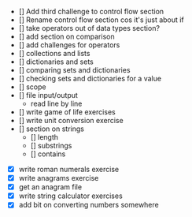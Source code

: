 

- [] Add third challenge to control flow section
- [] Rename control flow section cos it's just about if
- [] take operators out of data types section?
- [] add section on comparison
- [] add challenges for operators
- [] collections and lists
- [] dictionaries and sets
- [] comparing sets and dictionaries
- [] checking sets and dictionaries for a value
- [] scope
- [] file input/output
  - read line by line
- [] write game of life exercises
- [] write unit conversion exercise
- [] section on strings
  - [] length
  - [] substrings
  - [] contains

- [x] write roman numerals exercise
- [x] write anagrams exercise
- [x] get an anagram file
- [x] write string calculator exercises
- [x] add bit on converting numbers somewhere
